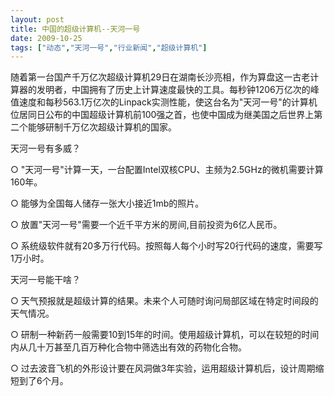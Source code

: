 ```yaml
---
layout: post
title: 中国的超级计算机--天河一号		
date: 2009-10-25
tags: ["动态","天河一号","行业新闻","超级计算机"]
---
```


随着第一台国产千万亿次超级计算机29日在湖南长沙亮相，作为算盘这一古老计算器的发明者，中国拥有了历史上计算速度最快的工具。每秒钟1206万亿次的峰值速度和每秒563.1万亿次的Linpack实测性能，使这台名为"天河一号"的计算机位居同日公布的中国超级计算机前100强之首，也使中国成为继美国之后世界上第二个能够研制千万亿次超级计算机的国家。

天河一号有多威？

○ "天河一号"计算一天，一台配置Intel双核CPU、主频为2.5GHz的微机需要计算160年。

○ 能够为全国每人储存一张大小接近1mb的照片。

○ 放置"天河一号"需要一个近千平方米的房间,目前投资为6亿人民币。

○ 系统级软件就有20多万行代码。按照每人每个小时写20行代码的速度，需要写1万小时。

天河一号能干啥？

○ 天气预报就是超级计算的结果。未来个人可随时询问局部区域在特定时间段的天气情况。

○ 研制一种新药一般需要10到15年的时间。使用超级计算机，可以在较短的时间内从几十万甚至几百万种化合物中筛选出有效的药物化合物。

○ 过去波音飞机的外形设计要在风洞做3年实验，运用超级计算机后，设计周期缩短到了6个月。		
